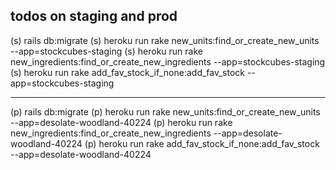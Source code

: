 ## todos on staging and prod

(s) rails db:migrate
(s) heroku run rake new_units:find_or_create_new_units --app=stockcubes-staging
(s) heroku run rake new_ingredients:find_or_create_new_ingredients --app=stockcubes-staging
(s) heroku run rake add_fav_stock_if_none:add_fav_stock --app=stockcubes-staging

-----

(p) rails db:migrate
(p) heroku run rake new_units:find_or_create_new_units --app=desolate-woodland-40224
(p) heroku run rake new_ingredients:find_or_create_new_ingredients --app=desolate-woodland-40224
(p) heroku run rake add_fav_stock_if_none:add_fav_stock --app=desolate-woodland-40224
